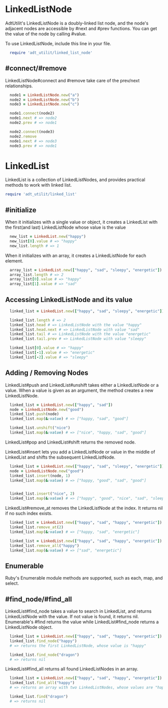 # LinkedListNode
AdtUtilit's LinkedListNode is a doubly-linked list node, and the node's adjacent nodes are accessible by #next and #prev functions. You can get the value of the node by calling #value.

To use LinkedListNode, include this line in your file.
```ruby
  require 'adt_utilit/linked_list_node'
```

## #connect/#remove
LinkedListNode#connect and #remove take care of the prev/next relationships.
```ruby
  node1 = LinkedListNode.new("a")
  node2 = LinkedListNode.new("b")
  node3 = LinkedListNode.new("c")

  node1.connect(node2)
  node1.next # => node2
  node2.prev # => node1

  node2.connect(node3)
  node2.remove
  node1.next # => node3
  node3.prev # => node1
```


# LinkedList
LinkedList is a collection of LinkedListNodes, and provides practical methods to work with linked list.

```ruby
require 'adt_utilit/linked_list'
```

## #initialize
When it initializes with a single value or object, it creates a LinkedList with the first(and last) LinkedListNode whose value is the value
```ruby
  new_list = LinkedList.new("happy")
  new_list[0].value # => "happy"
  new_list.length # => 1

```

When it initializes with an array, it creates a LinkedListNode for each element.

```ruby
  array_list = LinkedList.new(["happy", "sad", "sleepy", "energetic"])
  array_list.length # => 2
  array_list[0].value # => "happy"
  array_list[1].value # => "sad"
```


## Accessing LinkedListNode and its value
```ruby
  linked_list = LinkedList.new(["happy", "sad", "sleepy", "energetic"])

  linked_list.length # => 2
  linked_list.head # => LinkedListNode with the value "happy"
  linked_list.head.next # => LinkedListNode with value "sad"
  linked_list.tail # => LinkedListNode with the value "energetic"
  linked_list.tail.prev # => LinkedListNode with value "sleepy"

  linked_list[0].value # => "happy"
  linked_list[-1].value # => "energetic"
  linked_list[-2].value # => "sleepy"
```


## Adding / Removing Nodes
LinkedList#push and LinkedList#unshift takes either a LinkedListNode or a value. When a value is given as an argument, the method creates a new LinkedListNode.
```ruby
  linked_list = LinkedList.new(["happy", "sad"])
  node = LinkedListNode.new("good")
  linked_list.push(node)
  linked_list.map(&:value) # => ["happy, "sad", "good"]

  linked_list.unshift("nice")
  linked_list.map(&:value) # => ["nice", "happy, "sad", "good"]
```

LinkedList#pop and LinkedList#shift returns the removed node.

LinkedList#insert lets you add a LinkedListNode or value in the middle of LinkedList and shifts the subsequent LinkedListNode.

```ruby
  linked_list = LinkedList.new(["happy", "sad", "sleepy", "energetic"])
  node = LinkedListNode.new("good")
  linked_list.insert(node, 1)
  linked_list.map(&:value) # => ["happy, "good", "sad", "good"]


  linked_list.insert("nice", 2)
  linked_list.map(&:value) # => ["happy", "good", "nice", "sad", "sleepy", "energetic"]
```

LinkedList#remove_at removes the LinkedListNode at the index. It returns nil if no such index exists.
```ruby
  linked_list = LinkedList.new(["happy", "sad", "happy", "energetic"])
  linked_list.remove_at(2)
  linked_list.map(&:value) # => ["happy, "sad", "energetic"]

  linked_list = LinkedList.new(["happy", "sad", "happy", "energetic"])
  linked_list.remove_all("happy")
  linked_list.map(&:value) # => ["sad", "energetic"]

```

## Enumerable
Ruby's Enumerable module methods are supported, such as each, map, and select.


## #find_node/#find_all
LinkedList#find_node takes a value to search in LinkedList, and returns LinkedListNode with the value. If not value is found, it returns nil. Enumerable's #find returns the value while LinkedList#find_node returns a LinkedListNode object.

```ruby
  linked_list = LinkedList.new(["happy", "sad", "happy", "energetic"])
  linked_list.find_node("happy")
  # => returns the first LinkedListNode, whose value is "happy"

  linked_list.find_node("dragon")
  # => returns nil
```

LinkedList#find_all returns all found LinkedListNodes in an array.
```ruby
  linked_list = LinkedList.new(["happy", "sad", "happy", "energetic"])
  linked_list.find_all("happy")
  # => returns an array with two LinkedListNodes, whose values are "happy"

  linked_list.find("dragon")
  # => returns nil
```
